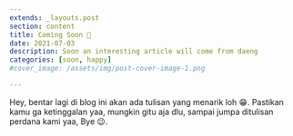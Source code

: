 ```yaml
---
extends: _layouts.post
section: content
title: Coming Soon 🎉
date: 2021-07-03
description: Soon an interesting article will come from daeng
categories: [soon, happy]
#cover_image: /assets/img/post-cover-image-1.png

---
```


Hey, bentar lagi di blog ini akan ada tulisan yang menarik loh 😁. Pastikan kamu ga ketinggalan yaa, mungkin gitu aja dlu, sampai jumpa ditulisan perdana kami yaa, Bye 😉.